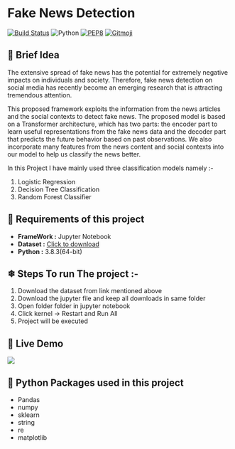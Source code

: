 # Fake News Detection
[![Build Status](https://travis-ci.org/swapagarwal/JARVIS-on-Messenger.svg?branch=master)](https://travis-ci.org/swapagarwal/JARVIS-on-Messenger)
![Python](https://img.shields.io/badge/python-3.8.3-blue.svg)
[![PEP8](https://img.shields.io/badge/code%20style-pep8-orange.svg)](https://www.python.org/dev/peps/pep-0008/)
[![Gitmoji](https://img.shields.io/badge/gitmoji-%20🚀%20🐳-FFDD67.svg)](https://gitmoji.carloscuesta.me)

## 🚀 Brief Idea
The extensive spread of fake news has the potential for extremely negative impacts on individuals and society. Therefore, fake news detection on social media has recently become an emerging research that is attracting tremendous attention. 

This proposed framework exploits the information from the news articles and the social contexts to detect fake news. The proposed model is based on a Transformer architecture, which has two parts: the encoder part to learn useful representations from the fake news data and the decoder part that predicts the future behavior based on past observations. We also incorporate many features from the news content and social contexts into our model to help us classify the news better.

In this Project I have mainly used three classification models namely  :-
1. Logistic Regression
2. Decision Tree Classification
4. Random Forest Classifier

## 📝 Requirements of this project
- **FrameWork :** Jupyter Notebook
- **Dataset :** [Click to download](https://www.kaggle.com/code/therealsampat/fake-news-detection/data)
- **Python :** 3.8.3(64-bit)


## ❄ Steps To run The project :-
1. Download the dataset from link mentioned above
2. Download the jupyter file and keep all downloads in same folder
3. Open folder folder in jupyter notebook 
4. Click kernel -> Restart and Run All 
5. Project will be executed


## 🔴 Live Demo

[<img src="https://user-images.githubusercontent.com/67093170/197164711-0aaf03a4-827b-404e-8e92-532541b3cf75.png">](https://youtu.be/tBDj_21L618)

## 🎨 Python Packages used in this project
- Pandas
- numpy
- sklearn
- string
- re
- matplotlib




